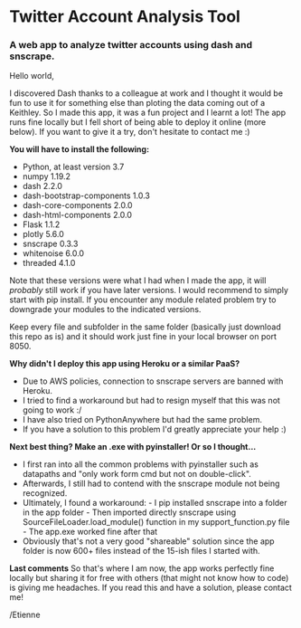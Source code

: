 # Twitter Account Analysis Tool
### A web app to analyze twitter accounts using dash and snscrape.

Hello world,

I discovered  Dash thanks to a colleague at work and I thought it would be fun to use it for something else than ploting the data coming out of a Keithley.
So I made this app, it was a fun project and I learnt a lot!
The app runs fine locally but I fell short of being able to deploy it online (more below).
If you want to give it a try, don't hesitate to contact me :)

**You will have to install the following:**
- Python, at least version 3.7
- numpy 1.19.2
- dash 2.2.0
- dash-bootstrap-components 1.0.3
- dash-core-components 2.0.0
- dash-html-components 2.0.0
- Flask 1.1.2
- plotly 5.6.0
- snscrape 0.3.3
- whitenoise 6.0.0
- threaded 4.1.0

Note that these versions were what I had when I made the app, it will _probably_ still work if you have later versions.
I would recommend to simply start with pip install. If you encounter any module related problem try to downgrade your modules to the indicated versions.

Keep every file and subfolder in the same folder (basically just download this repo as is) and it should work just fine in your local browser on port 8050.

**Why didn't I deploy this app using Heroku or a similar PaaS?**
- Due to AWS policies, connection to snscrape servers are banned with Heroku.
- I tried to find a workaround but had to resign myself that this was not going to work :/
- I have also tried on PythonAnywhere but had the same problem.
- If you have a solution to this problem I'd greatly appreciate your help :)

**Next best thing? Make an .exe with pyinstaller! Or so I thought...** 
- I first ran into all the common problems with pyinstaller such as datapaths and "only work form cmd but not on double-click".
- Afterwards, I still had to contend with the snscrape module not being recognized.
- Ultimately, I found a workaround:
      - I pip installed snscrape into a folder in the app folder
      - Then imported directly snscrape using SourceFileLoader.load_module() function in my support_function.py file
      - The app.exe worked fine after that
- Obviously that's not a very good "shareable" solution since the app folder is now 600+ files instead of the 15-ish files I started with.

**Last comments**
So that's where I am now, the app works perfectly fine locally but sharing it for free with others (that might not know how to code) is giving me headaches.
If you read this and have a solution, please contact me!

/Etienne
